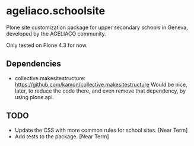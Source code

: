 ageliaco.schoolsite
===================

Plone site customization package for upper secondary schools in Geneva, developed by the AGELIACO community.

Only tested on Plone 4.3 for now.

Dependencies
------------

- collective.makesitestructure: https://github.com/kamon/collective.makesitestructure
  Would be nice, later, to reduce the code there, and even remove that dependency, by using plone.api.

TODO
----

- Update the CSS with more common rules for school sites. [Near Term]
- Add tests to the package. [Near Term]